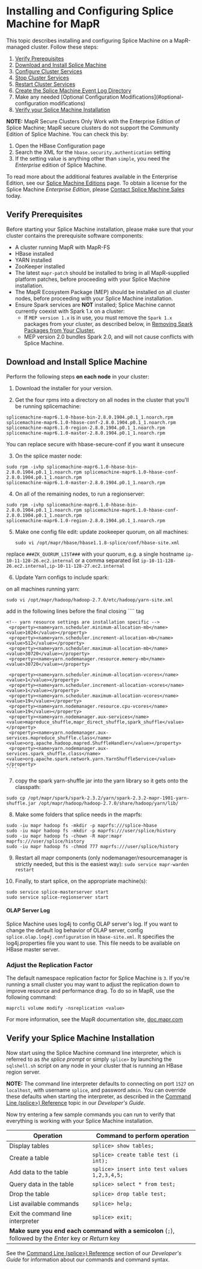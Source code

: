 
# Installing and Configuring Splice Machine for MapR

This topic describes installing and configuring Splice Machine on a
MapR-managed cluster. Follow these steps:

1. [Verify Prerequisites](#verify-prerequisites)
2. [Download and Install Splice Machine](#download-and-install-splice-machine)
3. [Configure Cluster Services](#configure-cluster-services)
4. [Stop Cluster Services](#stop-cluster-services)
5. [Restart Cluster Services](#restart-cluster-services)
6. [Create the Splice Machine Event Log Directory](#create-the-splice-machine-event-log-directory)
7. Make any needed [Optional Configuration Modifications](#optional-configuration modifications)
8. [Verify your Splice Machine Installation](#verify-your-Splice-Machine-installation)

**NOTE:** MapR Secure Clusters Only Work with the Enterprise Edition of Splice Machine;
MapR secure clusters do not support the Community Edition of Splice Machine. You can check this by:

1. Open the HBase Configuration page
2. Search the XML for the `hbase.security.authentication` setting
3. If the setting value is anything other than `simple`, you need the
   *Enterprise* edition of Splice Machine.

To read more about the additional features available in the Enterprise
Edition, see our [Splice Machine Editions](https://doc.splicemachine.com/notes_editions.html) page. To obtain a license for the Splice Machine *Enterprise Edition*, please [Contact Splice Machine Sales](http://www.splicemachine.com/company/contact-us/) today.

## Verify Prerequisites

Before starting your Splice Machine installation, please make sure that
your cluster contains the prerequisite software components:

* A cluster running MapR with MapR-FS
* HBase installed
* YARN installed
* ZooKeeper installed
* The latest `mapr-patch` should be installed to bring in all
  MapR-supplied platform patches, before proceeding with your Splice
  Machine installation.
* The MapR Ecosystem Package (MEP) should be installed on all cluster
  nodes, before proceeding with your Splice Machine installation.
* Ensure Spark services are **NOT** installed; Splice Machine cannot
  currently coexist with Spark 1.x on a cluster:
  * If `MEP version 1.x` is in use, you must remove the `Spark 1.x`
    packages from your cluster, as described below, in [Removing Spark
    Packages from Your Cluster.](#Removing)
  * MEP version 2.0 bundles Spark 2.0, and will not cause conflicts with
    Splice Machine.

## Download and Install Splice Machine

Perform the following steps **on each node**
in your cluster:

1. Download the installer for your version.

2. Get the four rpms into a directory on all nodes in the cluster that you'll be running splicemachine:

 ````
splicemachine-mapr6.1.0-hbase-bin-2.8.0.1904.p0.1_1.noarch.rpm
splicemachine-mapr6.1.0-hbase-conf-2.8.0.1904.p0.1_1.noarch.rpm
splicemachine-mapr6.1.0-region-2.8.0.1904.p0.1_1.noarch.rpm
splicemachine-mapr6.1.0-master-2.8.0.1904.p0.1_1.noarch.rpm
 ````
You can replace secure with hbase-secure-conf if you want it unsecure

3. On the splice master node:
 ````
sudo rpm -ivhp splicemachine-mapr6.1.0-hbase-bin-2.8.0.1904.p0.1_1.noarch.rpm splicemachine-mapr6.1.0-hbase-conf-2.8.0.1904.p0.1_1.noarch.rpm
splicemachine-mapr6.1.0-master-2.8.0.1904.p0.1_1.noarch.rpm
 ````

4. On all of the remaining nodes, to run a regionserver:
 ````
 sudo rpm -ivhp splicemachine-mapr6.1.0-hbase-bin-2.8.0.1904.p0.1_1.noarch.rpm splicemachine-mapr6.1.0-hbase-conf-2.8.0.1904.p0.1_1.noarch.rpm
 splicemachine-mapr6.1.0-region-2.8.0.1904.p0.1_1.noarch.rpm
 ````

5. Make one config file edit: update zookeeper quorum, on all machines:
   ````
   sudo vi /opt/mapr/hbase/hbase1.1.8-splice/conf/hbase-site.xml
   ````
replace `###ZK_QUORUM_LIST###` with your quorum, e.g. a single hostname
  `ip-10-11-128-26.ec2.internal`
or a comma separated list
  `ip-10-11-128-26.ec2.internal,ip-10-11-128-27.ec2.internal`


6. Update Yarn configs to include spark:

 on all machines running yarn:
   ````
   sudo vi /opt/mapr/hadoop/hadoop-2.7.0/etc/hadoop/yarn-site.xml
   ````

   add in the following lines before the final closing 
    ````
   </configuration> tag

    <!-- yarn resource settings are installation specific -->
     <property><name>yarn.scheduler.minimum-allocation-mb</name><value>1024</value></property>
     <property><name>yarn.scheduler.increment-allocation-mb</name><value>512</value></property>
     <property><name>yarn.scheduler.maximum-allocation-mb</name><value>30720</value></property>
     <property><name>yarn.nodemanager.resource.memory-mb</name><value>30720</value></property>

     <property><name>yarn.scheduler.minimum-allocation-vcores</name><value>1</value></property>
     <property><name>yarn.scheduler.increment-allocation-vcores</name><value>1</value></property>
     <property><name>yarn.scheduler.maximum-allocation-vcores</name><value>19</value></property>
     <property><name>yarn.nodemanager.resource.cpu-vcores</name><value>19</value></property>
     <property><name>yarn.nodemanager.aux-services</name><value>mapreduce_shuffle,mapr_direct_shuffle,spark_shuffle</value></property>
     <property><name>yarn.nodemanager.aux-services.mapreduce_shuffle.class</name><value>org.apache.hadoop.mapred.ShuffleHandler</value></property>
     <property><name>yarn.nodemanager.aux-services.spark_shuffle.class</name><value>org.apache.spark.network.yarn.YarnShuffleService</value></property>
    ````

7. copy the spark yarn-shuffle jar into the yarn library so it gets onto the classpath:
  
 ````
sudo cp /opt/mapr/spark/spark-2.3.2/yarn/spark-2.3.2-mapr-1901-yarn-shuffle.jar /opt/mapr/hadoop/hadoop-2.7.0/share/hadoop/yarn/lib/
 ````

8. Make some folders that splice needs in the maprfs:

 ````
sudo -iu mapr hadoop fs -mkdir -p maprfs:///splice-hbase
sudo -iu mapr hadoop fs -mkdir -p maprfs:///user/splice/history
sudo -iu mapr hadoop fs -chown -R mapr:mapr maprfs:///user/splice/history
sudo -iu mapr hadoop fs -chmod 777 maprfs:///user/splice/history
 ````

9. Restart all mapr components (only nodemanager/resourcemanager is strictly needed, but this is the easiest way):
`sudo service mapr-warden restart`

10. Finally, to start splice, on the appropriate machine(s):
 ````
sudo service splice-masterserver start
sudo service splice-regionserver start

 ````
      
#### OLAP Server Log

Splice Machine uses log4j to config OLAP server's log.  If you want to change the default log behavior of OLAP server,
config `splice.olap.log4j.configuration` in `hbase-site.xml`. It specifies the log4j.properties file you want to use.
This file needs to be available on HBase master server.


### Adjust the Replication Factor

The default namespace replication factor for Splice Machine is <code>3</code>. If you're
running a small cluster you may want to adjust the replication down to
improve resource and performance drag. To do so in MapR, use the
following command:

   ````
   maprcli volume modify -nsreplication <value>
   ````

For more information, see the MapR documentation site,
[doc.mapr.com](http://doc.mapr.com/)

## Verify your Splice Machine Installation

Now start using the Splice Machine command line interpreter, which is
referred to as *the splice prompt* or simply <code>splice&gt;</code> by launching the `sqlshell.sh`
script on any node in your cluster that is running an HBase region
server.

**NOTE:** The command line interpreter defaults to connecting on port `1527` on
`localhost`, with username `splice`, and password `admin`. You can
override these defaults when starting the interpreter, as described in
the [Command Line (splice&gt;) Reference](https://doc.splicemachine.com/cmdlineref_intro.html) topic
in our *Developer's Guide*.

Now try entering a few sample commands you can run to verify that
everything is working with your Splice Machine installation.

   <table summary="Sample commands to verify your installation">
    <col />
    <col />
    <thead>
        <tr>
            <th>Operation</th>
            <th>Command to perform operation</th>
        </tr>
    </thead>
    <tbody>
        <tr>
            <td>Display tables</td>
            <td><code>splice&gt; show tables;</code></td>
        </tr>
        <tr>
            <td>Create a table</td>
            <td><code>splice&gt; create table test (i int);</code></td>
        </tr>
        <tr>
            <td>Add data to the table</td>
            <td><code>splice&gt; insert into test values 1,2,3,4,5;</code></td>
        </tr>
        <tr>
            <td>Query data in the table</td>
            <td><code>splice&gt; select * from test;</code></td>
        </tr>
        <tr>
            <td>Drop the table</td>
            <td><code>splice&gt; drop table test;</code></td>
        </tr>
        <tr>
            <td>List available commands</td>
            <td><code>splice&gt; help;</code></td>
        </tr>
        <tr>
            <td>Exit the command line interpreter</td>
            <td><code>splice&gt; exit;</code></td>
        </tr>
        <tr>
            <td colspan="2"><strong>Make sure you end each command with a semicolon</strong> (<code>;</code>), followed by the <em>Enter</em> key or <em>Return</em> key </td>
        </tr>
    </tbody>
</table>

See the [Command Line (splice&gt;) Reference](https://doc.splicemachine.com/cmdlineref_intro.html)
section of our *Developer's Guide* for information about our commands
and command syntax.
